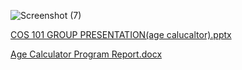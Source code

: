 ![Screenshot (7)](https://github.com/DavidUgborugbo1/COS101-AGECALCULATOR/assets/148887615/458eda46-462a-4b9e-9bf8-06e65dbbdf95)

[COS 101 GROUP PRESENTATION(age calucaltor).pptx](https://github.com/DavidUgborugbo1/COS101-AGECALCULATOR/files/14230689/COS.101.GROUP.PRESENTATION.age.calucaltor.pptx)

[Age Calculator Program Report.docx](https://github.com/DavidUgborugbo1/COS101-AGECALCULATOR/files/14230759/Age.Calculator.Program.Report.docx)
